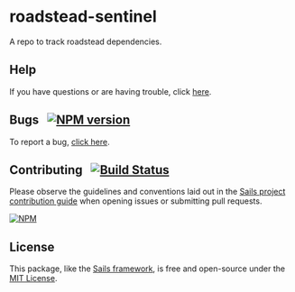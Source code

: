 # roadstead-sentinel
A repo to track roadstead dependencies.


## Help

If you have questions or are having trouble, click [here](http://sailsjs.com/support).


## Bugs &nbsp; [![NPM version](https://badge.fury.io/js/roadstead-sentinel.svg)](http://npmjs.com/package/roadstead-sentinel)

To report a bug, [click here](http://sailsjs.com/bugs).


## Contributing &nbsp; [![Build Status](https://travis-ci.org/balderdashy/roadstead-sentinel.png?branch=master)](https://travis-ci.org/balderdashy/roadstead-sentinel)

Please observe the guidelines and conventions laid out in the [Sails project contribution guide](http://sailsjs.com/contribute) when opening issues or submitting pull requests.

[![NPM](https://nodei.co/npm/roadstead-sentinel.png?downloads=true)](http://npmjs.com/package/roadstead-sentinel)

## License

This package, like the [Sails framework](http://sailsjs.com), is free and open-source under the [MIT License](http://sailsjs.com/license).

